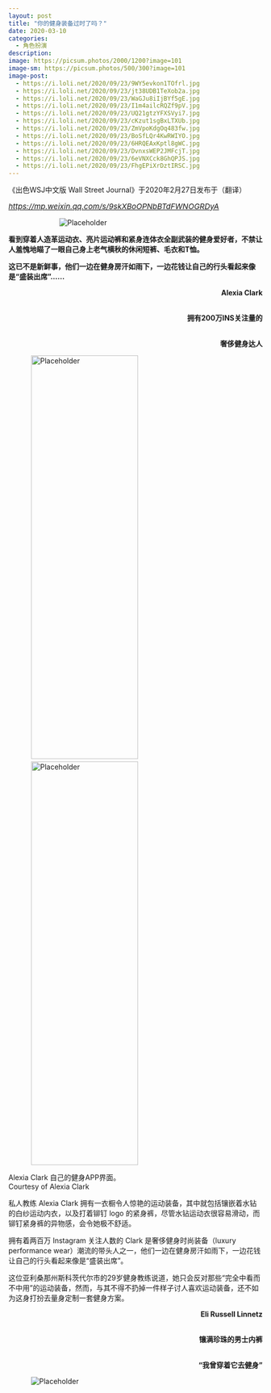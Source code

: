 ```yaml
---
layout: post
title: "​你的健身装备过时了吗？"
date: 2020-03-10
categories:
  - 角色扮演
description:
image: https://picsum.photos/2000/1200?image=101
image-sm: https://picsum.photos/500/300?image=101
image-post:
  - https://i.loli.net/2020/09/23/9WY5evkon1TOfrl.jpg
  - https://i.loli.net/2020/09/23/jt38UDB1TeXob2a.jpg
  - https://i.loli.net/2020/09/23/WaGJu8iIjBYf5gE.jpg
  - https://i.loli.net/2020/09/23/I1m4ailcRQZf9pV.jpg
  - https://i.loli.net/2020/09/23/UQ21gtzYFXSVyi7.jpg
  - https://i.loli.net/2020/09/23/cKzut1sgBxLTXUb.jpg
  - https://i.loli.net/2020/09/23/ZmVpoKdgOq483fw.jpg
  - https://i.loli.net/2020/09/23/BoSfLQr4KwRWIYO.jpg
  - https://i.loli.net/2020/09/23/6HRQEAxKptl8gWC.jpg
  - https://i.loli.net/2020/09/23/DvnxsWEP2JMFcjT.jpg
  - https://i.loli.net/2020/09/23/6eVNXCck8GhQPJS.jpg
  - https://i.loli.net/2020/09/23/FhgEPiXrDztIRSC.jpg
---
```

《出色WSJ中文版 Wall Street Journal》于2020年2月27日发布于（翻译）

<a href="https://mp.weixin.qq.com/s/9skXBoOPNbBTdFWNOGRDyA"><i style="font-size:15px">https://mp.weixin.qq.com/s/9skXBoOPNbBTdFWNOGRDyA</i></a>

<figure style="width:60%;margin:auto;">
    <img src="{{ page.image-post[0] }}" alt="Placeholder"/>
</figure>

<b>看到穿着人造革运动衣、亮片运动裤和紧身连体衣全副武装的健身爱好者，不禁让人羞愧地瞄了一眼自己身上老气横秋的休闲短裤、毛衣和T恤。</b>

<b>这已不是新鲜事，他们一边在健身房汗如雨下，一边花钱让自己的行头看起来像是“盛装出席”<!--break-->……</b>

<div style="text-align:right;"> <b>Alexia Clark <br><br>

拥有200万INS关注量的<br><br>

奢侈健身达人<br></b>
</div>

<figure class="nav-fig">
  <figure style="width:50%; height:800px; margin:5px; overflow:hidden">
    <img src="{{ page.image-post[1] }}" alt="Placeholder" height="100%"/>
  </figure>
  <figure style="width:50%; height:800px; margin:5px; overflow:hidden">
    <img src="{{ page.image-post[2] }}" alt="Placeholder" height="100%"/>
  </figure>
</figure>
<figcaption>Alexia Clark 自己的健身APP界面。<br>Courtesy of Alexia Clark</figcaption>

私人教练 Alexia Clark 拥有一衣橱令人惊艳的运动装备，其中就包括镶嵌着水钻的白纱运动内衣，以及打着铆钉 logo 的紧身裤，尽管水钻运动衣很容易滑动，而铆钉紧身裤的异物感，会令她极不舒适。

拥有着两百万 Instagram 关注人数的 Clark 是奢侈健身时尚装备（luxury performance wear）潮流的带头人之一，他们一边在健身房汗如雨下，一边花钱让自己的行头看起来像是“盛装出席”。

这位亚利桑那州斯科茨代尔市的29岁健身教练说道，她只会反对那些“完全中看而不中用”的运动装备，然而，与其不得不扔掉一件样子讨人喜欢运动装备，还不如为这身打扮去量身定制一套健身方案。

<div style="text-align:right;"> <b> Eli Russell Linnetz <br><br>

镶满珍珠的男士内裤<br><br>

“我曾穿着它去健身”<br></b>
</div>

<figure class="nav-fig">
  <figure style="width:50%; height:100%; margin:5px; overflow:hidden">
    <img src="{{ page.image-post[3] }}" alt="Placeholder" max-width="100%" max-height="100%" min-width="99%" min-height="99%"/>
  </figure>
  <figure style="width:50%; height:100%; margin:5px; overflow:hidden">
    <img src="{{ page.image-post[4] }}" alt="Placeholder" max-width="100%" max-height="100%" min-width="99%" min-height="99%"/>
  </figure>
</figure>
<figure style="width:80%;margin:auto;">
    <img src="{{ page.image-post[5] }}" alt="Placeholder"/>
    <figcaption>Eli Russell Linnetz设计的一款男性护裆，上面镶满了巴洛克珍珠、水晶和贝壳。Image via ERL</figcaption>
</figure>

男士们也从头到脚装备了起来，搭配上一些配饰，例如来自 ASRV Sportswear 的胸挎包，里面能放下手机、钥匙和其他必需品。

另有一些新装备显然形式大于内容。Eli Russell Linnetz，一位来自加利福尼亚州威尼斯海滩的艺术家兼时尚品牌 ERL 的设计师，设计了一款男性护裆（jockstrap），上面镶满了巴洛克珍珠、水晶和贝壳。这条炫目的内裤售价 35000 美元。“我曾穿着它去健身，”他说道，“这感觉非常棒。”

迄今为止，他已经售出了一条。

<div style="text-align:right;"> <b> Nicole Winhoffer <br><br>

“我会小心那些穿着奢侈品，<br><br>

大摇大摆走进健身房的人”<br></b>
</div>

<figure style="width:80%;margin:auto;">
    <img src="{{ page.image-post[6] }}" alt="Placeholder"/>
    <figcaption>纽约健身专家 Nicole Winhoffer。<br>GIF: Courtesy of Adidas</figcaption>
</figure>

对于女性来说，新的运动装备包括渔网紧身裤、弹力塑身衣，以及带链条紧身裤。这股健身房时尚已经席卷了千禧世代。

纽约健身专家 Nicole Winhoffer 说，她会特别小心那些穿着高端时尚奢侈品品牌，大摇大摆走进健身房的客户们。她很懂得穿着花哨运动服健身会带来多大的麻烦。

“在一节健身课后，一位客户闪亮夺目的短款连体衣被拉伸和变形成了一个松松垮垮的麻袋，”她回忆道，“这是我见过最糟糕的健身房服饰选择，我绝不会穿它。”而且衣服上的拉链还会在皮肤上留下了难看的淤青。

<div style="text-align:right;"> <b> Anna Kaiser <br><br>

“社交媒体是这股外貌至上<br><br>

运动风潮的背后推手”<br></b>
</div>

<div>Anna Kaiser 健身教程。</div>

<div>Courtesy of WOMEN’S HEALTH</div>

全美连锁品牌 AKT 健身工作室现年39岁的创始人 Anna Kaiser 分析道，社交媒体是这股外貌至上的运动装备风潮的背后推手。

“人们喜欢在健身的时候自拍或视频，他们为此精心打扮。然后其他人也开始跟风。”

<div style="text-align:right;"> <b> Patrick Riser <br><br>

“每年我在运动装备上的<br><br>

投入是5000到10000美元”<br></b>
</div>

<figure style="width:80%;margin:auto;">
    <img src="{{ page.image-post[7] }}" alt="Placeholder"/>
    <figcaption>ASRV 运动服和健身装备。<br>Courtesy of WSJ</figcaption>
</figure>

Patrick Riser 的运动装备比他女友的整个衣橱还要占地方。这位28岁的来自北卡罗莱纳州夏洛特市的健身教练，每年花在运动装备上的投入是5000到10000美元。

“健身的目的是显得更好看，所以在健身的时候难道不该穿得好看些吗？”他说道。

<div style="text-align:right;"> <b> Miry Levi <br><br>

“对我来说，<br><br>

外表就是一切”<br></b>
</div>

<figure style="width:80%;margin:auto;">
    <img src="{{ page.image-post[8] }}" alt="Placeholder"/>
    <figcaption>Carbon38是一家高档女性运动服饰零售商。<br>Courtesy of Carbon38</figcaption>
</figure>

Miry Levi，一位住在迈阿密的拥有健美身材的年轻妈妈。在她的公寓里，有一整间专门放置运动装备的房间。在斥资购买了200多件 Lululemon 后，她现在把目光转向了更加吸引人眼球的运动品牌，比如 Carbon38 和 Ultracor。

她为每天的两到三个运动计划选择了不同运动装搭配，最后用劳力士表和叠戴的卡地亚手镯作为画龙点睛的最后一步。当然，她不会佩戴其他珠宝，以防止它们在运动过程中丢失。

她有一件巴西品牌的黑色网状上衣，穿着时很痒，“一点也不舒服”，但她还是保留着那件衣服，“对我来说，外表就是一切。”

<div style="text-align:right;"> <b> Henry Stimler <br><br>

在进入高端健身房之前<br><br>

旧T恤和短裤是标准装备<br></b>
</div>

<figure>
    <img src="{{ page.image-post[9] }}" alt="Placeholder"/>
    <figcaption>曼哈顿高级健身房Dogpound室内。<br>Courtesy of Dogpound</figcaption>
</figure>

Henry Stimler，一位40岁的商业地产咨询公司管理合伙人，直到他加入曼哈顿一家名叫 Dogpound 的高端健身房之前，旧T恤和短裤是他的标准运动装备。

Dogpound 的会员们大多一边进行运动剧烈的健身项目，一边穿着一身值得为此发 Instagram 的完美行头。Stimler 的一整套装备来自运动品牌 Layer8，包括紧身裤、短裤和上衣。“也许你真的会下意识地开始模仿自己周围的人。”

<div style="text-align:right;"> <b> Stefanie Pohl <br><br>

为了时髦，必须抛弃<br><br>

平淡无奇的运动上衣<br></b>
</div>

<figure>
    <img src="{{ page.image-post[10] }}" alt="Placeholder"/>
    <figcaption>芭蕾把杆健身课程。Courtesy of Physique</figcaption>
</figure>

来自密歇根州东兰辛市的34岁自由职业者 Stefanie Pohl 每天都会去参加清晨6点开始的芭蕾把杆健身课程。

“每天你都见到同一群人。”刚开始的时候，她穿的是平淡无奇的紧身裤和多层运动上衣。但为了融入那个团体，她购买了高腰带闪的健身裤和条纹运动内衣。“这个运动工作室的氛围让你绝不敢穿毛衣和半旧的T恤出现。”

在过去几年里，精品健身房和独立健身工作室也在蓬勃发展。健身咨询公司 Club Intel 的创始人之一 Stephen Tharrett 透露道，他们42%的美国会员都在精品健身房锻炼。

<div style="text-align:right;"> <b> Thom Browne <br><br>

设计一款“经典、实用”的<br><br>

春季健身时尚系列<br></b>
</div>

<figure>
    <img src="{{ page.image-post[11] }}" alt="Placeholder"/>
    <figcaption>Thom Browne 设计的运动服饰。摄影: DEREK REYNOLDS; THOM BROWNE</figcaption>
</figure>

纽约设计师 Thom Browne 打算推出一个“经典、实用”的春季健身时尚系列，他设计的其中一件夹克灵感就是源自运动大衣，可用于搭配跑步时穿着的紧身裤。

耐克、Lululemon 等运动品牌巨头的销售额远比一些新兴的网红运动品牌（例如 Adam Selman Sport 和 Koral）要多得多。

据市场调查公司 Allied 统计，仅在2018年，运动装备的市场总额已经突破了1.67亿美元。

<div style="text-align:center;"> 撰文 Katharine K. Zarrella <br><br>

翻译 娄依伦<br><br>

编排 Jiaruo W<br>
</div>

Yilun